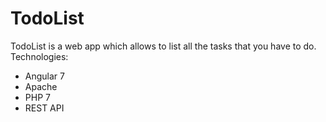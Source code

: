 # TodoList

TodoList is a web app which allows to list all the tasks that you have to do.
Technologies:
- Angular 7
- Apache
- PHP 7
- REST API
